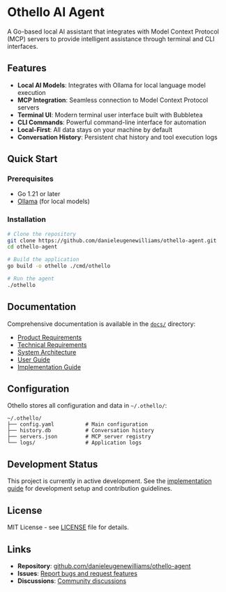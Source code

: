 # Othello AI Agent

A Go-based local AI assistant that integrates with Model Context Protocol (MCP) servers to provide intelligent assistance through terminal and CLI interfaces.

## Features

- **Local AI Models**: Integrates with Ollama for local language model execution
- **MCP Integration**: Seamless connection to Model Context Protocol servers
- **Terminal UI**: Modern terminal user interface built with Bubbletea
- **CLI Commands**: Powerful command-line interface for automation
- **Local-First**: All data stays on your machine by default
- **Conversation History**: Persistent chat history and tool execution logs

## Quick Start

### Prerequisites

- Go 1.21 or later
- [Ollama](https://ollama.ai) (for local models)

### Installation

```bash
# Clone the repository
git clone https://github.com/danieleugenewilliams/othello-agent.git
cd othello-agent

# Build the application
go build -o othello ./cmd/othello

# Run the agent
./othello
```

## Documentation

Comprehensive documentation is available in the [`docs/`](./docs/) directory:

- [Product Requirements](./docs/PRD.md)
- [Technical Requirements](./docs/REQUIREMENTS.md)
- [System Architecture](./docs/ARCHITECTURE.md)
- [User Guide](./docs/USAGE.md)
- [Implementation Guide](./docs/IMPLEMENTATION.md)

## Configuration

Othello stores all configuration and data in `~/.othello/`:

```
~/.othello/
├── config.yaml          # Main configuration
├── history.db           # Conversation history
├── servers.json         # MCP server registry
└── logs/                # Application logs
```

## Development Status

This project is currently in active development. See the [implementation guide](./docs/IMPLEMENTATION.md) for development setup and contribution guidelines.

## License

MIT License - see [LICENSE](LICENSE) file for details.

## Links

- **Repository**: [github.com/danieleugenewilliams/othello-agent](https://github.com/danieleugenewilliams/othello-agent)
- **Issues**: [Report bugs and request features](https://github.com/danieleugenewilliams/othello-agent/issues)
- **Discussions**: [Community discussions](https://github.com/danieleugenewilliams/othello-agent/discussions)